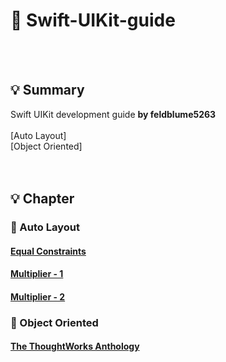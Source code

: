 # 🐣 Swift-UIKit-guide
<br></br>
## 💡 Summary
Swift UIKit development guide **by feldblume5263**</br>
</br>
[Auto Layout]</br>
[Object Oriented]</br>
<br></br>
## 💡 Chapter
### 🍎 Auto Layout
#### [Equal Constraints](https://hasensprung.tistory.com/99)
#### [Multiplier - 1](https://hasensprung.tistory.com/100)
#### [Multiplier - 2](https://hasensprung.tistory.com/101)
### 🍎 Object Oriented
#### [The ThoughtWorks Anthology](https://hasensprung.tistory.com/103)


